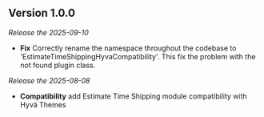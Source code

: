 ## Version 1.0.0

*Release the 2025-09-10*

* **Fix** Correctly rename the namespace throughout the codebase to 'EstimateTimeShippingHyvaCompatibility'. This fix the problem with the not found plugin class.


*Release the 2025-08-08*

* **Compatibility** add Estimate Time Shipping module compatibility with Hyvä Themes
